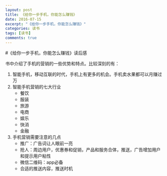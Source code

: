 ```yaml
---
layout: post
title: 《给你一步手机，你能怎么赚钱》
date: 2016-07-15
excerpt: "《给你一步手机，你能怎么赚钱》"
categories: 读书
tags: [读书]
comments: true
---
```



#《给你一步手机，你能怎么赚钱》读后感

书中介绍了手机的营销的一些优势和特点。比较深刻的有：

1. 智能手机，移动互联的时代，手机上有更多的机会。手机卖水果都可以月赚过万
2. 智能手机营销的七大行业
    - 餐饮
    - 服装
    - 旅游
    - 电商
    - 娱乐
    - 快消
    - 金融
3. 手机营销需要注意的几点
    - 推广：广告词让人眼前一亮
    - 抢人：周边用户，优惠券和促销，产品和服务合体，推送，广告增加用户和提示用户粘性
    - 微信二维码：app必备
    - 合适的推送内容，推送时机 